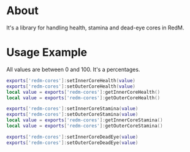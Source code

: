 # About

It's a library for handling health, stamina and dead-eye cores in RedM.

# Usage Example

All values are between 0 and 100. It's a percentages.

```lua
exports['redm-cores']:setInnerCoreHealth(value)
exports['redm-cores']:setOuterCoreHealth(value)
local value = exports['redm-cores']:getInnerCoreHealth()
local value = exports['redm-cores']:getOuterCoreHealth()

exports['redm-cores']:setInnerCoreStamina(value)
exports['redm-cores']:setOuterCoreStamina(value)
local value = exports['redm-cores']:getInnerCoreStamina()
local value = exports['redm-cores']:getOuterCoreStamina()

exports['redm-cores']:setInnerCoreDeadEye(value)
exports['redm-cores']:setOuterCoreDeadEye(value)
```